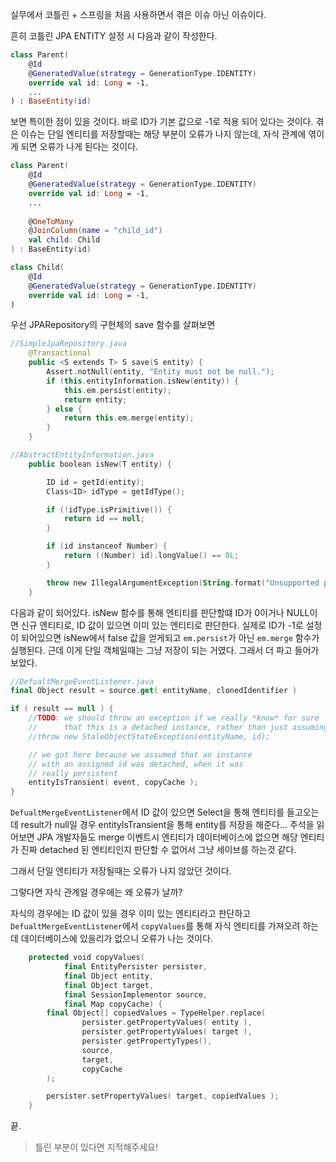 
실무에서 코틀린 + 스프링을 처음 사용하면서 겪은 이슈 아닌 이슈이다.

흔히 코틀린 JPA ENTITY 설정 시 다음과 같이 작성한다.

```kotlin
class Parent(
    @Id
    @GeneratedValue(strategy = GenerationType.IDENTITY)
    override val id: Long = -1,
    ...
) : BaseEntity(id)
```

보면 특이한 점이 있을 것이다. 바로 ID가 기본 값으로 -1로 적용 되어 있다는 것이다. 겪은 이슈는 단일 엔티티를 저장할때는 해당 부분이 오류가 나지 않는데, 자식 관계에 엮이게 되면 오류가 나게 된다는 것이다.

```kotlin
class Parent(
    @Id
    @GeneratedValue(strategy = GenerationType.IDENTITY)
    override val id: Long = -1,
    ...
    
    @OneToMany
	@JoinColumn(name = "child_id")
    val child: Child
) : BaseEntity(id)

class Child(
	@Id
    @GeneratedValue(strategy = GenerationType.IDENTITY)
    override val id: Long = -1,
)

```



우선 JPARepository의 구현체의 save 함수를 살펴보면

```kotlin
//SimpleJpaRepository.java
    @Transactional
    public <S extends T> S save(S entity) {
        Assert.notNull(entity, "Entity must not be null.");
        if (this.entityInformation.isNew(entity)) {
            this.em.persist(entity);
            return entity;
        } else {
            return this.em.merge(entity);
        }
    }

//AbstractEntityInformation.java
	public boolean isNew(T entity) {

		ID id = getId(entity);
		Class<ID> idType = getIdType();

		if (!idType.isPrimitive()) {
			return id == null;
		}

		if (id instanceof Number) {
			return ((Number) id).longValue() == 0L;
		}

		throw new IllegalArgumentException(String.format("Unsupported primitive id type %s", idType));
	}
```

다음과 같이 되어있다. isNew 함수를 통해 엔티티를 판단할떄 ID가 0이거나 NULL이면 신규 엔티티로, ID 값이 있으면 이미 있는 엔티티로 판단한다. 실제로 ID가 -1로 설정이 되어있으면 isNew에서 false 값을 얻게되고 `em.persist`가 아닌 `em.merge` 함수가 실행된다. 근데 이게 단일 객체일때는 그냥 저장이 되는 거였다. 그래서 더 파고 들어가 보았다.

```kotlin
//DefualtMergeEventListener.java
final Object result = source.get( entityName, clonedIdentifier )

if ( result == null ) {
	//TODO: we should throw an exception if we really *know* for sure
	//      that this is a detached instance, rather than just assuming
	//throw new StaleObjectStateException(entityName, id);

	// we got here because we assumed that an instance
	// with an assigned id was detached, when it was
	// really persistent
	entityIsTransient( event, copyCache );
}

```

`DefualtMergeEventListener`에서 ID 값이 있으면 Select을 통해 엔티티를 들고오는데 result가 null일 경우 entityIsTransient을 통해 entity를 저장을 해준다... 주석을 읽어보면 JPA 개발자들도 merge 이벤트시 엔티티가 데이터베이스에 없으면 해당 엔티티가 진짜 detached 된 엔티티인지 판단할 수 없어서 그냥 세이브를 하는것 같다.

그래서 단일 엔티티가 저장될때는 오류가 나지 않았던 것이다.

그렇다면 자식 관계일 경우에는 왜 오류가 날까?

자식의 경우에는 ID 값이 있을 경우 이미 있는 엔티티라고 판단하고 `DefualtMergeEventListener`에서 `copyValues`를 통해 자식 엔티티를 가져오려 하는데 데이터베이스에 있을리가 없으니 오류가 나는 것이다.

```kotlin
	protected void copyValues(
			final EntityPersister persister,
			final Object entity,
			final Object target,
			final SessionImplementor source,
			final Map copyCache) {
		final Object[] copiedValues = TypeHelper.replace(
				persister.getPropertyValues( entity ),
				persister.getPropertyValues( target ),
				persister.getPropertyTypes(),
				source,
				target,
				copyCache
		);

		persister.setPropertyValues( target, copiedValues );
	}
```

끝.

> 틀린 부분이 있다면 지적해주세요!
